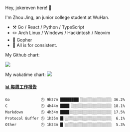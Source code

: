 Hey, jokereven here! 👋

I'm Zhou Jing, an junior college student at WuHan.

-   :hammer_and_pick: Go / React / Python / TypeScript
-   :pencil2: Arch Linux / Windows / Hackintosh / Neovim
-   :seedling: Gopher
-   :thought_balloon: All is for consistent.

My Github chart:

![](https://ghchart.rshah.org/JonnieWayy)

My wakatime chart:
![](https://wakatime.com/share/@jokereven/1679dc82-4bf9-4b63-9203-390d608503de.png)

<!-- waka-box start -->
#### <a href="https://gist.github.com/9f8118785e2d128d746db5f61b0e0a2a" target="_blank">📊 每周工作报告</a>
```text
Go              🕓 9h27m ████████▎░░░░░░░░░░░░░░ 36.2%
C               🕓 4h44m ████▏░░░░░░░░░░░░░░░░░░ 18.1%
Markdown        🕓 4h34m ████░░░░░░░░░░░░░░░░░░░ 17.5%
Protocol Buffer 🕓 1h35m █▍░░░░░░░░░░░░░░░░░░░░░  6.1%
Other           🕓 1h23m █▏░░░░░░░░░░░░░░░░░░░░░  5.3%
```
<!-- Powered by https://github.com/journey-ad/waka-box-go . -->
<!-- waka-box end -->
